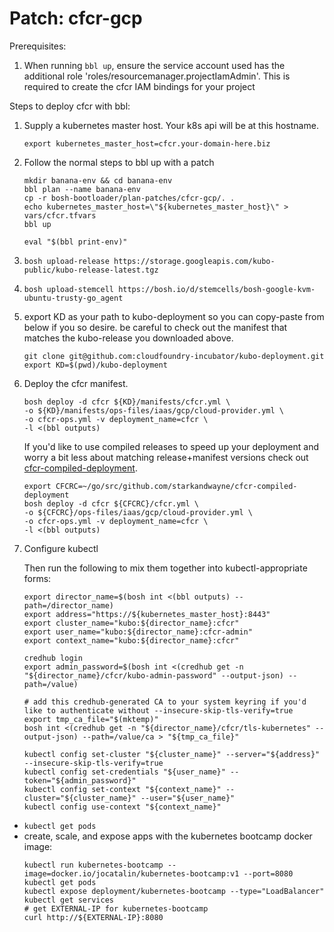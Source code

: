 # Patch: cfcr-gcp

Prerequisites:

1. When running `bbl up`, ensure the service account used has the additional role 'roles/resourcemanager.projectIamAdmin'.
   This is required to create the cfcr IAM bindings for your project

Steps to deploy cfcr with bbl:

1. Supply a kubernetes master host. Your k8s api will be at this hostname.
    ```
    export kubernetes_master_host=cfcr.your-domain-here.biz
    ```
1. Follow the normal steps to bbl up with a patch
    ```
    mkdir banana-env && cd banana-env
    bbl plan --name banana-env
    cp -r bosh-bootloader/plan-patches/cfcr-gcp/. .
    echo kubernetes_master_host=\"${kubernetes_master_host}\" > vars/cfcr.tfvars
    bbl up

    eval "$(bbl print-env)"
    ```

1. `bosh upload-release https://storage.googleapis.com/kubo-public/kubo-release-latest.tgz`

1. `bosh upload-stemcell https://bosh.io/d/stemcells/bosh-google-kvm-ubuntu-trusty-go_agent`

1. export KD as your path to kubo-deployment so you can copy-paste from below if you so desire.
   be careful to check out the manifest that matches the kubo-release you downloaded above.
   ```
   git clone git@github.com:cloudfoundry-incubator/kubo-deployment.git
   export KD=$(pwd)/kubo-deployment
   ```

1. Deploy the cfcr manifest.
   ```
   bosh deploy -d cfcr ${KD}/manifests/cfcr.yml \
   -o ${KD}/manifests/ops-files/iaas/gcp/cloud-provider.yml \
   -o cfcr-ops.yml -v deployment_name=cfcr \
   -l <(bbl outputs)
   ```

   If you'd like to use compiled releases to speed up your deployment and worry a bit less about matching release+manifest versions check out [cfcr-compiled-deployment](https://github.com/starkandwayne/cfcr-compiled-deployment).
   ```
   export CFCRC=~/go/src/github.com/starkandwayne/cfcr-compiled-deployment
   bosh deploy -d cfcr ${CFCRC}/cfcr.yml \
   -o ${CFCRC}/ops-files/iaas/gcp/cloud-provider.yml \
   -o cfcr-ops.yml -v deployment_name=cfcr \
   -l <(bbl outputs)
   ```

1. Configure kubectl

   Then run the following to mix them together into kubectl-appropriate forms:
   ```
   export director_name=$(bosh int <(bbl outputs) --path=/director_name)
   export address="https://${kubernetes_master_host}:8443"
   export cluster_name="kubo:${director_name}:cfcr"
   export user_name="kubo:${director_name}:cfcr-admin"
   export context_name="kubo:${director_name}:cfcr"

   credhub login
   export admin_password=$(bosh int <(credhub get -n "${director_name}/cfcr/kubo-admin-password" --output-json) --path=/value)

   # add this credhub-generated CA to your system keyring if you'd like to authenticate without --insecure-skip-tls-verify=true
   export tmp_ca_file="$(mktemp)"
   bosh int <(credhub get -n "${director_name}/cfcr/tls-kubernetes" --output-json) --path=/value/ca > "${tmp_ca_file}"

   kubectl config set-cluster "${cluster_name}" --server="${address}" --insecure-skip-tls-verify=true
   kubectl config set-credentials "${user_name}" --token="${admin_password}"
   kubectl config set-context "${context_name}" --cluster="${cluster_name}" --user="${user_name}"
   kubectl config use-context "${context_name}"
   ```

 - `kubectl get pods`
 - create, scale, and expose apps with the kubernetes bootcamp docker image:
   ```
   kubectl run kubernetes-bootcamp --image=docker.io/jocatalin/kubernetes-bootcamp:v1 --port=8080
   kubectl get pods
   kubectl expose deployment/kubernetes-bootcamp --type="LoadBalancer"
   kubectl get services
   # get EXTERNAL-IP for kubernetes-bootcamp
   curl http://${EXTERNAL-IP}:8080
   ```

